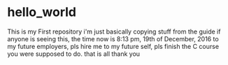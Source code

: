 # hello_world
This is my First repository
i'm just basically copying stuff from the guide
if anyone is seeing this, the time now is 8:13 pm, 19th of December, 2016
to my future employers, pls hire me
to my future self, pls finish the C course you were supposed to do.
that is all
thank you
